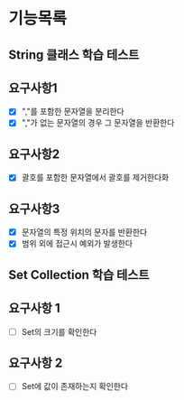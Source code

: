 # 기능목록

## String 클래스 학습 테스트
## 요구사항1
- [x] ","를 포함한 문자열을 분리한다
- [x] ","가 없는 문자열의 경우 그 문자열을 반환한다
## 요구사항2
- [x] 괄호를 포함한 문자열에서 괄호를 제거한다화
## 요구사항3
- [x] 문자열의 특정 위치의 문자를 반환한다
- [x] 범위 외에 접근시 예외가 발생한다

## Set Collection 학습 테스트
## 요구사항 1
- [ ] Set의 크기를 확인한다

## 요구사항 2
- [ ] Set에 값이 존재하는지 확인한다